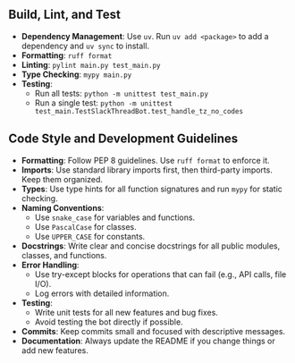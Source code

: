 ## Build, Lint, and Test

- **Dependency Management**: Use `uv`. Run `uv add <package>` to add a dependency and `uv sync` to install.
- **Formatting**: `ruff format`
- **Linting**: `pylint main.py test_main.py`
- **Type Checking**: `mypy main.py`
- **Testing**:
  - Run all tests: `python -m unittest test_main.py`
  - Run a single test: `python -m unittest test_main.TestSlackThreadBot.test_handle_tz_no_codes`

## Code Style and Development Guidelines

- **Formatting**: Follow PEP 8 guidelines. Use `ruff format` to enforce it.
- **Imports**: Use standard library imports first, then third-party imports. Keep them organized.
- **Types**: Use type hints for all function signatures and run `mypy` for static checking.
- **Naming Conventions**:
  - Use `snake_case` for variables and functions.
  - Use `PascalCase` for classes.
  - Use `UPPER_CASE` for constants.
- **Docstrings**: Write clear and concise docstrings for all public modules, classes, and functions.
- **Error Handling**:
  - Use try-except blocks for operations that can fail (e.g., API calls, file I/O).
  - Log errors with detailed information.
- **Testing**:
    - Write unit tests for all new features and bug fixes.
    - Avoid testing the bot directly if possible.
- **Commits**: Keep commits small and focused with descriptive messages.
- **Documentation**: Always update the README if you change things or add new features.
